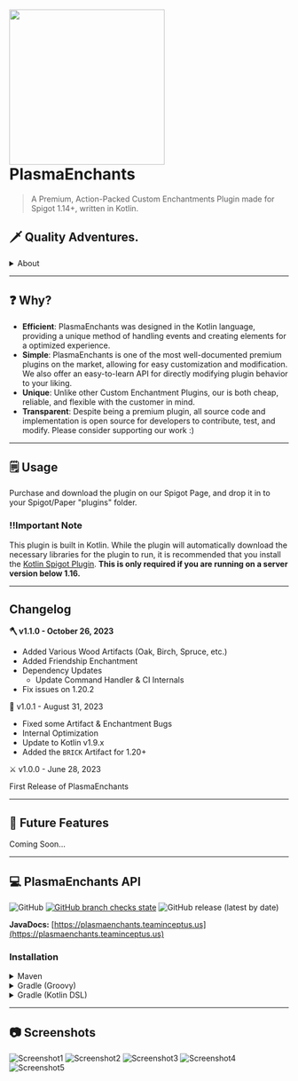 # <img style="height: 7vh; width: auto;" src="https://repository-images.githubusercontent.com/549304787/0b12752e-d0a0-4c0d-a17d-1783d345fabb"> PlasmaEnchants
> A Premium, Action-Packed Custom Enchantments Plugin made for Spigot 1.14+, written in Kotlin.

## 🗡️ Quality Adventures.

<details>
    <summary>About</summary>

PlasmaEnchants was designed for an advanced user-experience and seamless administration. 
Created by the innovative minds at Team Inceptus, the goal is to provide an amazing and unique experience to both users and server administrators through the features of the Spigot API alone.
</details>

--- 

## ❓ Why?
- **Efficient**: PlasmaEnchants was designed in the Kotlin language, providing a unique method of handling events and creating elements for a optimized experience.
- **Simple**: PlasmaEnchants is one of the most well-documented premium plugins on the market, allowing for easy customization and modification. We also offer an easy-to-learn API for directly modifying plugin behavior to your liking.
- **Unique**: Unlike other Custom Enchantment Plugins, our is both cheap, reliable, and flexible with the customer in mind.
- **Transparent**: Despite being a premium plugin, all source code and implementation is open source for developers to contribute, test, and modify. Please consider supporting our work :)

---
## 🗒️ Usage
Purchase and download the plugin on our Spigot Page, and drop it in to your Spigot/Paper "plugins" folder.

### ‼️Important Note
This plugin is built in Kotlin. While the plugin will automatically download the necessary libraries for the plugin to run, it is recommended that you install the [Kotlin Spigot Plugin](https://modrinth.com/plugin/kotlinmc/). **This is only required if you are running on a server version below 1.16.**

---
## Changelog

**🪓 v1.1.0 - October 26, 2023**

- Added Various Wood Artifacts (Oak, Birch, Spruce, etc.)
- Added Friendship Enchantment
- Dependency Updates
    - Update Command Handler & CI Internals
- Fix issues on 1.20.2

🐛 v1.0.1 - August 31, 2023
- Fixed some Artifact & Enchantment Bugs
- Internal Optimization
- Update to Kotlin v1.9.x
- Added the `BRICK` Artifact for 1.20+

⚔️ v1.0.0 - June 28, 2023

First Release of PlasmaEnchants

---
## 🔮 Future Features

Coming Soon...

---
## 💻 PlasmaEnchants API
![GitHub](https://img.shields.io/github/license/Team-Inceptus/PlasmaEnchants)
[![GitHub branch checks state](https://github.com/Team-Inceptus/PlasmaEnchants/actions/workflows/build.yml/badge.svg)](https://github.com/Team-Inceptus/PlasmaEnchants/actions/)
![GitHub release (latest by date)](https://img.shields.io/github/v/release/Team-Inceptus/PlasmaEnchants?style=plastic)

**JavaDocs:** [https://plasmaenchants.teaminceptus.us](https://plasmaenchants.teaminceptus.us)

### Installation

<details>
    <summary>Maven</summary>

```xml
<project>

    <repositories>
        <repository>
            <id>codemc-releases</id>
            <url>https://repo.codemc.io/repository/maven-releases/</url>
        </repository>
    </repositories>
    
    <dependencies>
        <dependency>
            <groupId>us.teaminceptus.plasmaenchants</groupId>
            <artifactId>plasmaenchants-api</artifactId>
            <version>[VERSION]</version>
        </dependency>
    </dependencies>
    
</project>
```
</details>

<details>
    <summary>Gradle (Groovy)</summary>

```gradle
repositories {
    maven { url 'https://repo.codemc.io/repository/maven-releases/' }
}

dependencies {
    implementation 'us.teaminceptus.plasmaenchants:plasmaenchants-api:[VERSION]'
}
```
</details>

<details>
    <summary>Gradle (Kotlin DSL)</summary>

```kotlin
repositories {
    maven(url = "https://repo.codemc.io/repository/maven-releases/")
}

dependencies {
    implementation('us.teaminceptus.plasmaenchants:plasmaenchants-api:[VERSION]')
}
```
</details>

---
## 📷 Screenshots

![Screenshot1](https://media.discordapp.net/attachments/894254760075603980/1123748682391621762/2023-06-28_13.38.15.png)
![Screenshot2](https://media.discordapp.net/attachments/894254760075603980/1123748682714587136/2023-06-28_13.39.03.png)
![Screenshot3](https://media.discordapp.net/attachments/894254760075603980/1123748683012374668/2023-06-28_13.39.37.png)
![Screenshot4](https://media.discordapp.net/attachments/894254760075603980/1123748683310174299/2023-06-28_18.52.19.png)
![Screenshot5](https://media.discordapp.net/attachments/894254760075603980/1123748683679277076/2023-06-28_18.53.11.png)
